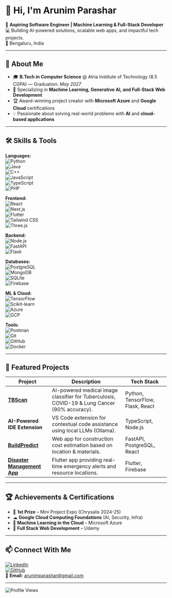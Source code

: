 # 👋 Hi, I'm Arunim Parashar  

🎯 **Aspiring Software Engineer | Machine Learning & Full-Stack Developer**  
💻 Building AI-powered solutions, scalable web apps, and impactful tech projects.  
📍 Bengaluru, India  

---

## 🚀 About Me  
- 🎓 **B.Tech in Computer Science** @ Atria Institute of Technology (8.5 CGPA) — Graduation: *May 2027*  
- 🤖 Specializing in **Machine Learning, Generative AI, and Full-Stack Web Development**  
- 🏆 Award-winning project creator with **Microsoft Azure** and **Google Cloud** certifications  
- 💡 Passionate about solving real-world problems with **AI** and **cloud-based applications**  

---

## 🛠 Skills & Tools  
**Languages:**  
![Python](https://img.shields.io/badge/Python-3776AB?logo=python&logoColor=white)  
![Java](https://img.shields.io/badge/Java-007396?logo=java&logoColor=white)  
![C++](https://img.shields.io/badge/C++-00599C?logo=cplusplus&logoColor=white)  
![JavaScript](https://img.shields.io/badge/JavaScript-F7DF1E?logo=javascript&logoColor=black)  
![TypeScript](https://img.shields.io/badge/TypeScript-3178C6?logo=typescript&logoColor=white)  
![PHP](https://img.shields.io/badge/PHP-777BB4?logo=php&logoColor=white)  

**Frontend:**  
![React](https://img.shields.io/badge/React-61DAFB?logo=react&logoColor=black)  
![Next.js](https://img.shields.io/badge/Next.js-000000?logo=nextdotjs&logoColor=white)  
![Flutter](https://img.shields.io/badge/Flutter-02569B?logo=flutter&logoColor=white)  
![Tailwind CSS](https://img.shields.io/badge/Tailwind_CSS-38B2AC?logo=tailwindcss&logoColor=white)  
![Three.js](https://img.shields.io/badge/Three.js-000000?logo=three.js&logoColor=white)  

**Backend:**  
![Node.js](https://img.shields.io/badge/Node.js-339933?logo=node.js&logoColor=white)  
![FastAPI](https://img.shields.io/badge/FastAPI-009688?logo=fastapi&logoColor=white)  
![Flask](https://img.shields.io/badge/Flask-000000?logo=flask&logoColor=white)  

**Databases:**  
![PostgreSQL](https://img.shields.io/badge/PostgreSQL-4169E1?logo=postgresql&logoColor=white)  
![MongoDB](https://img.shields.io/badge/MongoDB-47A248?logo=mongodb&logoColor=white)  
![SQLite](https://img.shields.io/badge/SQLite-003B57?logo=sqlite&logoColor=white)  
![Firebase](https://img.shields.io/badge/Firebase-FFCA28?logo=firebase&logoColor=black)  

**ML & Cloud:**  
![TensorFlow](https://img.shields.io/badge/TensorFlow-FF6F00?logo=tensorflow&logoColor=white)  
![Scikit-learn](https://img.shields.io/badge/scikit--learn-F7931E?logo=scikitlearn&logoColor=white)  
![Azure](https://img.shields.io/badge/Azure-0078D4?logo=microsoftazure&logoColor=white)  
![GCP](https://img.shields.io/badge/Google_Cloud-4285F4?logo=googlecloud&logoColor=white)  

**Tools:**  
![Postman](https://img.shields.io/badge/Postman-FF6C37?logo=postman&logoColor=white)  
![Git](https://img.shields.io/badge/Git-F05032?logo=git&logoColor=white)  
![GitHub](https://img.shields.io/badge/GitHub-181717?logo=github&logoColor=white)  
![Docker](https://img.shields.io/badge/Docker-2496ED?logo=docker&logoColor=white)  

---

## 📌 Featured Projects  
| Project | Description | Tech Stack |
|---------|-------------|------------|
| **[TBScan](https://github.com/arunim123/TBScan)** | AI-powered medical image classifier for Tuberculosis, COVID-19 & Lung Cancer (90% accuracy). | Python, TensorFlow, Flask, React |
| **AI-Powered IDE Extension** | VS Code extension for contextual code assistance using local LLMs (Ollama). | TypeScript, Node.js |
| **[BuildPredict](https://github.com/arunim123/BuildPredict)** | Web app for construction cost estimation based on location & materials. | FastAPI, PostgreSQL, React |
| **[Disaster Management App](https://github.com/arunim123/Disaster-Management-App)** | Flutter app providing real-time emergency alerts and resource locations. | Flutter, Firebase |

---

## 🏆 Achievements & Certifications  
- 🥇 **1st Prize** – Mini Project Expo (Chrysalis 2024-25)  
- ☁ **Google Cloud Computing Foundations** (AI, Security, Infra)  
- 🤖 **Machine Learning in the Cloud** – Microsoft Azure  
- 📜 **Full Stack Web Development** – Udemy  

---

## 📫 Connect With Me  
[![LinkedIn](https://img.shields.io/badge/LinkedIn-0A66C2?logo=linkedin&logoColor=white)](https://www.linkedin.com/in/arunim-parashar-52a3b6292)  
[![GitHub](https://img.shields.io/badge/GitHub-181717?logo=github&logoColor=white)](https://github.com/arunim123)  
📧 **Email:** arunimparashar@gmail.com  

---

![Profile Views](https://komarev.com/ghpvc/?username=arunim123&color=blue)  
